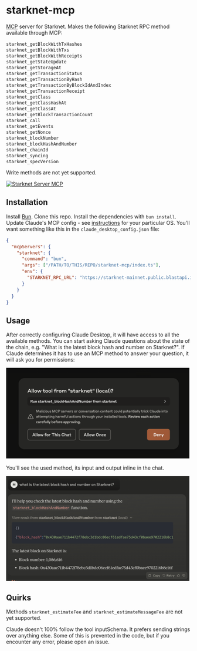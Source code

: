 # starknet-mcp

[MCP](https://modelcontextprotocol.io) server for Starknet. Makes the following Starknet RPC method available through MCP:

```text
starknet_getBlockWithTxHashes
starknet_getBlockWithTxs
starknet_getBlockWithReceipts
starknet_getStateUpdate
starknet_getStorageAt
starknet_getTransactionStatus
starknet_getTransactionByHash
starknet_getTransactionByBlockIdAndIndex
starknet_getTransactionReceipt
starknet_getClass
starknet_getClassHashAt
starknet_getClassAt
starknet_getBlockTransactionCount
starknet_call
starknet_getEvents
starknet_getNonce
starknet_blockNumber
starknet_blockHashAndNumber
starknet_chainId
starknet_syncing
starknet_specVersion
```

Write methods are not yet supported.

<a href="https://glama.ai/mcp/servers/kfj96s92mg"><img width="380" height="200" src="https://glama.ai/mcp/servers/kfj96s92mg/badge" alt="Starknet Server MCP" /></a>

## Installation

Install [Bun](https://bun.sh/). Clone this repo. Install the dependencies with `bun install`. Update Claude's MCP config - see [instructions](https://modelcontextprotocol.io/quickstart/user) for your particular OS. You'll want something like this in the `claude_desktop_config.json` file:

```json
{
  "mcpServers": {
    "starknet": {
      "command": "bun",
      "args": ["/PATH/TO/THIS/REPO/starknet-mcp/index.ts"],
      "env": {
        "STARKNET_RPC_URL": "https://starknet-mainnet.public.blastapi.io/rpc/v0_7"
      }
    }
  }
}
```

## Usage

After correctly configuring Claude Desktop, it will have access to all the available methods. You can start asking Claude questions about the state of the chain, e.g. "What is the latest block hash and number on Starknet?". If Claude determines it has to use an MCP method to answer your question, it will ask you for permissions:

<img src="./assets/claude-permissions-request.png" width="500" alt="Claude asking for MCP permissions">

You'll see the used method, its input and output inline in the chat.

<img src="./assets/claude-response-using-starknet-mcp.png" width="500" alt="Claude showing output after using starknet-mcp">

## Quirks

Methods `starknet_estimateFee` and `starknet_estimateMessageFee` are not yet supported.

Claude doesn't 100% follow the tool inputSchema. It prefers sending strings over anything else. Some of this is prevented in the code, but if you encounter any error, please open an issue.
